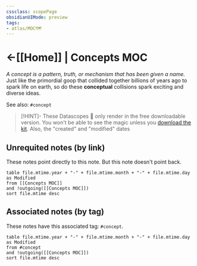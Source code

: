 ```yaml
---
cssclass: scopePage
obsidianUIMode: preview
tags:
- atlas/MOC🗺
---
```


# <-[[Home]] | Concepts MOC
*A concept is a pattern, truth, or mechanism that has been given a name.*
Just like the primordial goop that collided together billions of years ago to spark life on earth, so do these **conceptual** collisions spark exciting and diverse ideas. 

See also: `#concept`

> [!HINT]- These Datascopes 🔬 only render in the free downloadable version.
> You won't be able to see the magic unless you [download the kit](https://www.linkingyourthinking.com/download-lyt-kit).
> Also, the "created" and "modified" dates


## Unrequited notes (by link)
These notes point directly to this note. But this note doesn't point back.


```dataview
table file.mtime.year + "-" + file.mtime.month + "-" + file.mtime.day as Modified
from [[Concepts MOC]]
and !outgoing([[Concepts MOC]])
sort file.mtime desc
```

## Associated notes (by tag)
These notes have this associated tag: `#concept`.

```dataview
table file.mtime.year + "-" + file.mtime.month + "-" + file.mtime.day as Modified
from #concept
and !outgoing([[Concepts MOC]])
sort file.mtime desc
```
